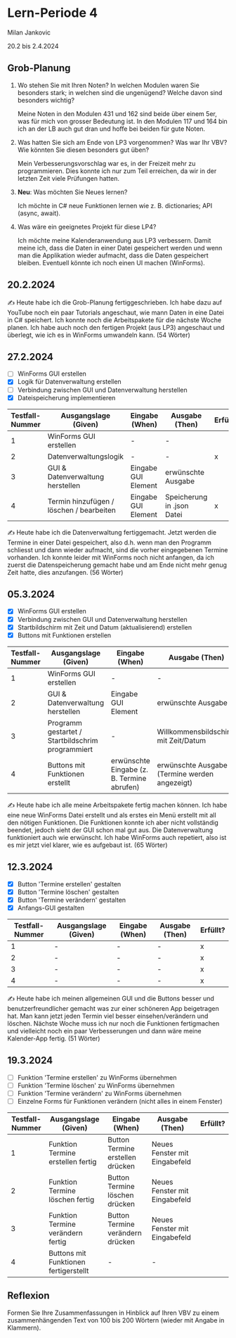 # Lern-Periode 4

Milan Jankovic

20.2 bis 2.4.2024

## Grob-Planung

1. Wo stehen Sie mit Ihren Noten? In welchen Modulen waren Sie besonders stark; in welchen sind die ungenügend? Welche davon sind besonders wichtig?
   
   Meine Noten in den Modulen 431 und 162 sind beide über einem 5er, was für mich von grosser Bedeutung ist. In den Modulen 117 und 164 bin ich an der LB auch gut dran und hoffe bei beiden für gute Noten.

2. Was hatten Sie sich am Ende von LP3 vorgenommen? Was war Ihr VBV? Wie könnten Sie diesen besonders gut üben?
   
   Mein Verbesserungsvorschlag war es, in der Freizeit mehr zu programmieren. Dies konnte ich nur zum Teil erreichen, da wir in der letzten Zeit viele Prüfungen hatten. 

3. **Neu**: Was möchten Sie Neues lernen?
   
   Ich möchte in C# neue Funktionen lernen wie z. B. dictionaries; API (async, await).

4. Was wäre ein geeignetes Projekt für diese LP4?
   
   Ich möchte meine Kalenderanwendung aus LP3 verbessern. Damit meine ich, dass die Daten in einer Datei gespeichert werden und wenn man die Applikation wieder aufmacht, dass die Daten gespeichert bleiben. Eventuell könnte ich noch einen UI machen (WinForms).

## 20.2.2024

✍️ Heute habe ich die Grob-Planung fertiggeschrieben. Ich habe dazu auf YouTube noch ein paar Tutorials angeschaut, wie mann Daten in eine Datei in C# speichert. Ich konnte noch die Arbeitspakete für die nächste Woche planen. Ich habe auch noch den fertigen Projekt (aus LP3) angeschaut und überlegt, wie ich es in WinForms umwandeln kann. (54 Wörter)

## 27.2.2024

- [ ]  WinForms GUI erstellen
- [x]  Logik für Datenverwaltung erstellen 
- [ ]  Verbindung zwischen GUI und Datenverwaltung herstellen
- [x]  Dateispeicherung implementieren

| Testfall-Nummer | Ausgangslage (Given)                     | Eingabe (When)      | Ausgabe (Then)             | Erfüllt? |
| --------------- | ---------------------------------------- | ------------------- | -------------------------- | -------- |
| 1               | WinForms GUI erstellen                   | -                   | -                          |          |
| 2               | Datenverwaltungslogik                    | -                   | -                          |    x     |
| 3               | GUI & Datenverwaltung herstellen         | Eingabe GUI Element | erwünschte Ausgabe         |          |
| 4               | Termin hinzufügen / löschen / bearbeiten | Eingabe GUI Element | Speicherung in .json Datei |    x     |

✍️ Heute habe ich die Datenverwaltung fertiggemacht. Jetzt werden die Termine in einer Datei gespeichert, also d.h. wenn man den Programm schliesst und dann wieder aufmacht, sind die vorher eingegebenen Termine vorhanden. Ich konnte leider mit WinForms noch nicht anfangen, da ich zuerst die Datenspeicherung gemacht habe und am Ende nicht mehr genug Zeit hatte, dies anzufangen. (56 Wörter)

## 05.3.2024

- [x]  WinForms GUI erstellen
- [x]  Verbindung zwischen GUI und Datenverwaltung herstellen
- [x]  Startbildschirm mit Zeit und Datum (aktualisierend) erstellen
- [x]  Buttons mit Funktionen erstellen

| Testfall-Nummer | Ausgangslage (Given)                     | Eingabe (When)      | Ausgabe (Then)             | Erfüllt? |
| --------------- | ---------------------------------------- | ------------------- | -------------------------- | -------- |
| 1               | WinForms GUI erstellen                   | -                   | -                          |    x     |
| 2               | GUI & Datenverwaltung herstellen         | Eingabe GUI Element | erwünschte Ausgabe         |    x     |
| 3               | Programm gestartet / Startbildschrim programmiert | -                   | Willkommensbildschirm mit Zeit/Datum  |    x     |
| 4               | Buttons mit Funktionen erstellt | erwünschte Eingabe (z. B. Termine abrufen)    | erwünschte Ausgabe (Termine werden angezeigt) |    x     |

✍️ Heute habe ich alle meine Arbeitspakete fertig machen können. Ich habe eine neue WinForms Datei erstellt und als erstes ein Menü erstellt mit all den nötigen Funktionen. Die Funktionen konnte ich aber nicht vollständig beendet, jedoch sieht der GUI schon mal gut aus. Die Datenverwaltung funktioniert auch wie erwünscht. Ich habe WinForms auch repetiert, also ist es mir jetzt viel klarer, wie es aufgebaut ist. (65 Wörter)

## 12.3.2024

- [x]  Button 'Termine erstellen' gestalten
- [x]  Button 'Termine löschen' gestalten
- [x]  Button 'Termine verändern' gestalten
- [x]  Anfangs-GUI gestalten

| Testfall-Nummer | Ausgangslage (Given)                     | Eingabe (When)      | Ausgabe (Then)             | Erfüllt? |
| --------------- | ---------------------------------------- | ------------------- | -------------------------- | -------- |
| 1               | -        | - | - | x      |
| 2               | -        | - | - |  x      |
| 3               | - | - | - |    x   |
| 4               | - | -     | -   |   x     |

✍️ Heute habe ich meinen allgemeinen GUI und die Buttons besser und benutzerfreundlicher gemacht was zur einer schöneren App beigetragen hat. Man kann jetzt jeden Termin viel besser einsehen/verändern und löschen. Nächste Woche muss ich nur noch die Funktionen fertigmachen und vielleicht noch ein paar Verbesserungen und dann wäre meine Kalender-App fertig. (51 Wörter)

## 19.3.2024

- [ ]  Funktion 'Termine erstellen' zu WinForms übernehmen
- [ ]  Funktion 'Termine löschen' zu WinForms übernehmen
- [ ]  Funktion 'Termine verändern' zu WinForms übernehmen
- [ ]  Einzelne Forms für Funktionen verändern (nicht alles in einem Fenster)

| Testfall-Nummer | Ausgangslage (Given)                     | Eingabe (When)      | Ausgabe (Then)             | Erfüllt? |
| --------------- | ---------------------------------------- | ------------------- | -------------------------- | -------- |
| 1               | Funktion Termine erstellen fertig        | Button Termine erstellen drücken | Neues Fenster mit Eingabefeld |        |
| 2               | Funktion Termine löschen fertig         | Button Termine löschen drücken | Neues Fenster mit Eingabefeld |          |
| 3               | Funktion Termine verändern fertig | Button Termine verändern drücken | Neues Fenster mit Eingabefeld |          |
| 4               | Buttons mit Funktionen fertigerstellt | -     | -   |         |


## Reflexion

Formen Sie Ihre Zusammenfassungen in Hinblick auf Ihren VBV zu einem zusammenhängenden Text von 100 bis 200 Wörtern (wieder mit Angabe in Klammern).
